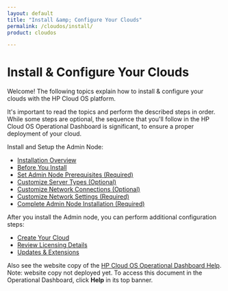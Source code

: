 ```yaml
---
layout: default
title: "Install &amp; Configure Your Clouds"
permalink: /cloudos/install/
product: cloudos

---
```


# Install &amp; Configure Your Clouds

Welcome! The following topics explain how to install &amp; configure your clouds with the HP Cloud OS platform. 

It's important to read the topics and perform the described steps in order. While some steps are optional, the sequence that you'll follow in 
the HP Cloud OS Operational Dashboard is significant, to ensure a proper deployment of your cloud. 

Install and Setup the Admin Node:

* [Installation Overview](/cloudos/install/overview/)
* [Before You Install](/cloudos/install/before-you-install/)
* [Set Admin Node Prerequisites (Required)](/cloudos/install/admin-node-prerequisites/)
* [Customize Server Types (Optional)](/cloudos/install/customize-server-types/)
* [Customize Network Connections (Optional)](/cloudos/install/customize-network-connections/)
* [Customize Network Settings (Required)](/cloudos/install/customize-network-settings/)
* [Complete Admin Node Installation (Required)](/cloudos/install/complete-admin-node-installation/)

After you install the Admin node, you can perform additional configuration steps:

* [Create Your Cloud](/cloudos/install/create-your-cloud/) 
* [Review Licensing Details](/cloudos/install/review-licensing-details/)
* [Updates &amp; Extensions](/cloudos/install/updates-extensions/)

Also see the website copy of the [HP Cloud OS Operational Dashboard Help](http://docs.hpcloud.com/cloudos/operational_dashboard/index.htm). 
Note: website copy not deployed yet.  To access this document in the Operational Dashboard, click **Help** in its top banner.






